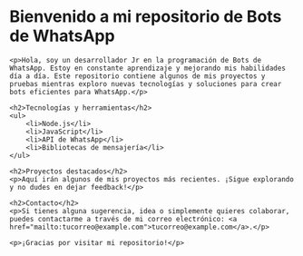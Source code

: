 <!DOCTYPE html>
<html lang="es">
<head>
    <meta charset="UTF-8">
    <meta name="viewport" content="width=device-width, initial-scale=1.0">
    <title>README</title>
</head>
<body>
    <h1>Bienvenido a mi repositorio de Bots de WhatsApp</h1>
    
    <p>Hola, soy un desarrollador Jr en la programación de Bots de WhatsApp. Estoy en constante aprendizaje y mejorando mis habilidades día a día. Este repositorio contiene algunos de mis proyectos y pruebas mientras exploro nuevas tecnologías y soluciones para crear bots eficientes para WhatsApp.</p>

    <h2>Tecnologías y herramientas</h2>
    <ul>
        <li>Node.js</li>
        <li>JavaScript</li>
        <li>API de WhatsApp</li>
        <li>Bibliotecas de mensajería</li>
    </ul>

    <h2>Proyectos destacados</h2>
    <p>Aquí irán algunos de mis proyectos más recientes. ¡Sigue explorando y no dudes en dejar feedback!</p>

    <h2>Contacto</h2>
    <p>Si tienes alguna sugerencia, idea o simplemente quieres colaborar, puedes contactarme a través de mi correo electrónico: <a href="mailto:tucorreo@example.com">tucorreo@example.com</a>.</p>

    <p>¡Gracias por visitar mi repositorio!</p>
</body>
</html>
